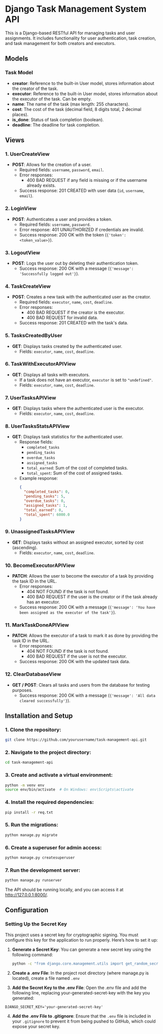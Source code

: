 # Django Task Management System API

This is a Django-based RESTful API for managing tasks and user assignments. It includes functionality for user authentication, task creation, and task management for both creators and executors.

## Models

### Task Model
- **creator**: Reference to the built-in User model, stores information about the creator of the task.
- **executor**: Reference to the built-in User model, stores information about the executor of the task. Can be empty.
- **name**: The name of the task (max length: 255 characters).
- **cost**: The cost of the task (decimal field, 8 digits total, 2 decimal places).
- **is_done**: Status of task completion (boolean).
- **deadline**: The deadline for task completion.

## Views

### 1. **UserCreateView**
- **POST**: Allows for the creation of a user.
  - Required fields: `username`, `password`, `email`.
  - Error responses:
    - 400 BAD REQUEST if any field is missing or if the username already exists.
  - Success response: 201 CREATED with user data (`id`, `username`, `email`).

### 2. **LoginView**
- **POST**: Authenticates a user and provides a token.
  - Required fields: `username`, `password`.
  - Error response: 401 UNAUTHORIZED if credentials are invalid.
  - Success response: 200 OK with the token (`{'token': <token_value>}`).

### 3. **LogoutView**
- **POST**: Logs the user out by deleting their authentication token.
  - Success response: 200 OK with a message (`{'message': 'Successfully logged out'}`).

### 4. **TaskCreateView**
- **POST**: Creates a new task with the authenticated user as the creator.
  - Required fields: `executor`, `name`, `cost`, `deadline`.
  - Error responses:
    - 400 BAD REQUEST if the creator is the executor.
    - 400 BAD REQUEST for invalid data.
  - Success response: 201 CREATED with the task's data.

### 5. **TasksCreatedByUser**
- **GET**: Displays tasks created by the authenticated user.
  - Fields: `executor`, `name`, `cost`, `deadline`.

### 6. **TaskWithExecutorAPIView**
- **GET**: Displays all tasks with executors.
  - If a task does not have an executor, `executor` is set to `"undefined"`.
  - Fields: `executor`, `name`, `cost`, `deadline`.

### 7. **UserTasksAPIView**
- **GET**: Displays tasks where the authenticated user is the executor.
  - Fields: `executor`, `name`, `cost`, `deadline`.

### 8. **UserTasksStatsAPIView**
- **GET**: Displays task statistics for the authenticated user.
  - Response fields:
    - `completed_tasks`
    - `pending_tasks`
    - `overdue_tasks`
    - `assigned_tasks`
    - `total_earned`: Sum of the cost of completed tasks.
    - `total_spent`: Sum of the cost of assigned tasks.
  - Example response:
    ```json
    {
      "completed_tasks": 0,
      "pending_tasks": 5,
      "overdue_tasks": 0,
      "assigned_tasks": 1,
      "total_earned": 0,
      "total_spent": 6000.0
    }
    ```

### 9. **UnassignedTasksAPIView**
- **GET**: Displays tasks without an assigned executor, sorted by cost (ascending).
  - Fields: `executor`, `name`, `cost`, `deadline`.

### 10. **BecomeExecutorAPIView**
- **PATCH**: Allows the user to become the executor of a task by providing the task ID in the URL.
  - Error responses:
    - 404 NOT FOUND if the task is not found.
    - 400 BAD REQUEST if the user is the creator or if the task already has an executor.
  - Success response: 200 OK with a message (`{'message': 'You have been assigned as the executor of the task'}`).

### 11. **MarkTaskDoneAPIView**
- **PATCH**: Allows the executor of a task to mark it as done by providing the task ID in the URL.
  - Error responses:
    - 404 NOT FOUND if the task is not found.
    - 400 BAD REQUEST if the user is not the executor.
  - Success response: 200 OK with the updated task data.

### 12. **ClearDatabaseView**
- **GET / POST**: Clears all tasks and users from the database for testing purposes.
  - Success response: 200 OK with a message (`{'message': 'All data cleared successfully'}`).

## Installation and Setup

### 1. Clone the repository:

```bash
git clone https://github.com/yourusername/task-management-api.git
```

### 2. Navigate to the project directory:
```bash
cd task-management-api
```
### 3. Create and activate a virtual environment:
```bash
python -m venv env
source env/bin/activate  # On Windows: env\Scripts\activate
```
### 4. Install the required dependencies:
```bash
pip install -r req.txt
```
### 5. Run the migrations:
```bash
python manage.py migrate
```
### 6. Create a superuser for admin access:
```bash
python manage.py createsuperuser
```
### 7. Run the development server:
```bash
python manage.py runserver
```
The API should be running locally, and you can access it at http://127.0.0.1:8000/.

## Configuration

### Setting Up the Secret Key

This project uses a secret key for cryptographic signing. You must configure this key for the application to run properly. Here’s how to set it up:

1. **Generate a Secret Key**: You can generate a new secret key using the following command:
   ```bash
   python -c "from django.core.management.utils import get_random_secret_key; print(get_random_secret_key())"
   
2. **Create a .env File**: In the project root directory (where manage.py is located), create a file named ``.env``

3. **Add the Secret Key to the .env File**: Open the .env file and add the following line, replacing your-generated-secret-key with the key you generated:
```plaintext
DJANGO_SECRET_KEY='your-generated-secret-key'
```
4. **Add the .env File to .gitignore**: Ensure that the ``.env`` file is included in your ``.gitignore`` to prevent it from being pushed to GitHub, which could expose your secret key.
